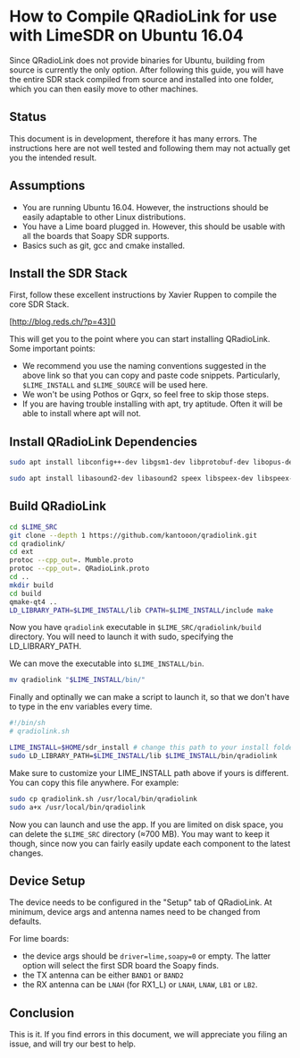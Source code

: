 # How to Compile QRadioLink for use with LimeSDR on Ubuntu 16.04

Since QRadioLink does not provide binaries for Ubuntu, building from source is currently the only option. After following this guide, you will have the entire SDR stack compiled from source and installed into one folder, which you can then easily move to other machines.

## Status

This document is in development, therefore it has many errors. The instructions here are not well tested and following them may not actually get you the intended result.

## Assumptions

- You are running Ubuntu 16.04. However, the instructions should be easily adaptable to other Linux distributions.
- You have a Lime board plugged in. However, this should be usable with all the boards that Soapy SDR supports.
- Basics such as git, gcc and cmake installed.

## Install the SDR Stack

First, follow these excellent instructions by Xavier Ruppen to compile the core SDR Stack.

[http://blog.reds.ch/?p=43]()

This will get you to the point where you can start installing QRadioLink. Some important points:

- We recommend you use the naming conventions suggested in the above link so that you can copy and paste code snippets. Particularly, `$LIME_INSTALL` and `$LIME_SOURCE` will be used here.
- We won't be using Pothos or Gqrx, so feel free to skip those steps.
- If you are having trouble installing with apt, try aptitude. Often it will be able to install where apt will not.


## Install QRadioLink Dependencies

```sh
sudo apt install libconfig++-dev libgsm1-dev libprotobuf-dev libopus-dev libpulse-dev libasound2-dev libcodec2-dev libsqlite3-dev libjpeg-dev libprotoc-dev protobuf-compiler libqwt5-qt4-dev

sudo apt install libasound2-dev libasound2 speex libspeex-dev libspeex-dev libspeexdsp1 libspeexdsp-dev
```
## Build QRadioLink

```sh
cd $LIME_SRC
git clone --depth 1 https://github.com/kantooon/qradiolink.git
cd qradiolink/
cd ext
protoc --cpp_out=. Mumble.proto
protoc --cpp_out=. QRadioLink.proto
cd ..
mkdir build
cd build
qmake-qt4 ..
LD_LIBRARY_PATH=$LIME_INSTALL/lib CPATH=$LIME_INSTALL/include make
```

Now you have `qradiolink` executable in `$LIME_SRC/qradiolink/build` directory. You will need to launch it with sudo, specifying the LD_LIBRARY_PATH.

We can move the executable into `$LIME_INSTALL/bin`.

```sh
mv qradiolink "$LIME_INSTALL/bin/"
```

Finally and optinally we can make a script to launch it, so that we don't have to type in the env variables every time.

```sh
#!/bin/sh
# qradiolink.sh

LIME_INSTALL=$HOME/sdr_install # change this path to your install folder
sudo LD_LIBRARY_PATH=$LIME_INSTALL/lib $LIME_INSTALL/bin/qradiolink
```

Make sure to customize your LIME_INSTALL path above if yours is different. You can copy this file anywhere. For example:

```sh
sudo cp qradiolink.sh /usr/local/bin/qradiolink
sudo a+x /usr/local/bin/qradiolink
```

Now you can launch and use the app. If you are limited on disk space, you can delete the `$LIME_SRC` directory (≈700 MB). You may want to keep it though, since now you can fairly easily update each component to the latest changes.

## Device Setup

The device needs to be configured in the "Setup" tab of QRadioLink. At minimum, device args and antenna names need to be changed from defaults.

For lime boards:
- the device args should be `driver=lime,soapy=0` or empty. The latter option will select the first SDR board the Soapy finds.
- the TX antenna can be either `BAND1` or `BAND2` 
- the RX antenna can be `LNAH` (for RX1_L) or `LNAH`, `LNAW`, `LB1` or `LB2`.

## Conclusion

This is it. If you find errors in this document, we will appreciate you filing an issue, and will try our best to help.
